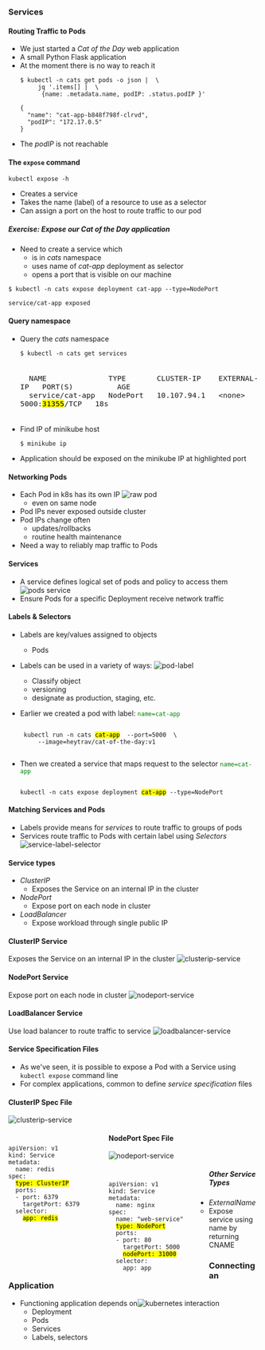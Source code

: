 ### Services


#### Routing Traffic to Pods
* We just started a _Cat of the Day_ web application
* A small Python Flask application
* At the moment there is no way to reach it
   ```
   $ kubectl -n cats get pods -o json |  \
        jq '.items[] |  \
         {name: .metadata.name, podIP: .status.podIP }'
   ```
   ```
   {
     "name": "cat-app-b848f798f-clrvd",
     "podIP": "172.17.0.5"
   }
   ```
   <!-- .element: style="font-size:13pt;" class="fragment" data-fragment-index="0"  -->
* The <!-- .element: class="fragment" data-fragment-index="1" -->_podIP_ is not reachable



#### The `expose` command
<code>kubectl expose -h</code>
* Creates a service
* Takes the name (label) of a resource to use as a selector
* Can assign a port on the host to route traffic to our pod



##### Exercise: Expose our _Cat of the Day_ application
* Need to create a service which
  + is in _cats_ namespace
  + uses name of _cat-app_ deployment as selector
  + opens a port that is visible on our machine

```
$ kubectl -n cats expose deployment cat-app --type=NodePort
```
<!-- .element: class="fragment" data-fragment-index="0" font-size:13pt; -->
```
service/cat-app exposed
```
<!-- .element: class="fragment" data-fragment-index="1" font-size:13pt; -->


#### Query namespace
* Query the _cats_ namespace
   ```
   $ kubectl -n cats get services
   ```
   <pre class="fragment" data-fragment-index="0" style="font-size:13pt;"><code data-trim data-noescape>
    NAME              TYPE       CLUSTER-IP    EXTERNAL-IP   PORT(S)          AGE
    service/cat-app   NodePort   10.107.94.1   &lt;none&gt;        5000:<mark>31355</mark>/TCP   18s
   </code></pre>
* Find IP of minikube host <!-- .element: class="fragment" data-fragment-index="1" -->
   ```
   $ minikube ip
   ```
* Application should be exposed on the minikube IP at highlighted port <!-- .element: class="fragment" data-fragment-index="2" -->


#### Networking Pods
* Each Pod in k8s has its own IP<!-- .element: class="fragment" data-fragment-index="0" --> ![raw pod](img/k8s-raw-pod-ip.png "Raw Pod Networking") <!-- .element: class="img-right" -->
   + even on same node
* Pod IPs never exposed outside cluster <!-- .element: class="fragment" data-fragment-index="1" -->
* Pod IPs change often <!-- .element: class="fragment" data-fragment-index="2" -->
   + updates/rollbacks
   + routine health maintenance
* Need a way to reliably map traffic to Pods <!-- .element: class="fragment" data-fragment-index="3" -->


#### Services
* A service defines logical set of pods and policy to access them <!-- .element: class="fragment" data-fragment-index="3" -->![pods service](img/k8s-service-pods1.png "Basic Service") <!-- .element: class="img-right" -->
* Ensure Pods for a specific Deployment receive network traffic <!-- .element: class="fragment" data-fragment-index="4" -->



#### Labels & Selectors
* Labels are key/values assigned to objects
   + Pods
* Labels can be used in a variety of ways: ![pod-label](img/k8s-pod-label.png "Pod Label") <!-- .element: class="img-right" -->
   + Classify object
   + versioning
   + designate as production, staging, etc.



* Earlier we created a pod with label:<!-- .element: class="fragment" data-fragment-index="0" --> <code style="color:green;">name=cat-app</code>
   <pre><code data-trim data-noescape>
   kubectl run -n cats <mark>cat-app</mark>  --port=5000  \
       --image=heytrav/cat-of-the-day:v1
    </code></pre>
* Then we created a service that maps request to the selector <!-- .element: class="fragment" data-fragment-index="1" --><code style="color:green;">name=cat-app</code>
  <pre ><code data-trim data-noescape>
  kubectl -n cats expose deployment <mark>cat-app</mark> --type=NodePort
  </code></pre>


#### Matching Services and Pods
* Labels provide means for _services_ to route traffic to groups of pods
* Services route traffic to Pods with certain label using _Selectors_ ![service-label-selector](img/k8s-service-label-selectors.png "Labels and Selectors") <!-- .element: class="img-right" -->


#### Service types
* _ClusterIP_
   - Exposes the Service on an internal IP in the cluster
* _NodePort_
   - Expose port on each node in cluster
* _LoadBalancer_
   - Expose workload through single public IP


#### ClusterIP Service
 Exposes the Service on an internal IP in the cluster 
 ![clusterip-service](img/k8s-cluster-ip-port-service.hml.png "ClusterIP")


#### NodePort Service
Expose port on each node in cluster
 ![nodeport-service](img/k8s-nodeport-service.png "NodePort")


#### LoadBalancer Service
Use load balancer to route traffic to service
 ![loadbalancer-service](img/k8s-loadbalancer-service.png "LoadBalancer")
 


#### Service Specification Files
* As we've seen, it is possible to expose a Pod with a Service using <!-- .element: class="fragment" data-fragment-index="0" -->`kubectl expose` command line
* For complex applications, common to define <!-- .element: class="fragment" data-fragment-index="1" -->_service specification_ files 


#### ClusterIP Spec File
 ![clusterip-service](img/k8s-cluster-ip-port-service.hml.png "ClusterIP")
<!-- .element: style="width:40%;float:right;"  -->

<pre style="width:40%;float:left;"><code data-trim data-noescape>
apiVersion: v1
kind: Service
metadata:
  name: redis
spec:
  <span class="fragment" data-fragment-index="1"><mark>type: ClusterIP</mark></span>
  <span class="fragment" data-fragment-index="2">ports:
  - port: 6379
    targetPort: 6379</span>
  <span class="fragment" data-fragment-index="3">selector:
    <mark>app: redis</mark></span></code></pre>



#### NodePort Spec File
 ![nodeport-service](img/k8s-nodeport-service.png "NodePort")
<!-- .element: style="width:50%;float:right;"  -->

<pre style="width:40%;float:left;"><code data-trim data-noescape>
apiVersion: v1
kind: Service
metadata:
  name: nginx
spec:
  name: "web-service"
  <mark>type: NodePort</mark>
  ports:
  - port: 80
    targetPort: 5000
    <mark>nodePort: 31000</mark>
  selector:
    app: app</code></pre>



##### Other Service Types
* _ExternalName_ 
   - Expose service using name by returning CNAME


### Connecting an Application
* Functioning application depends on![kubernetes interaction](img/kubernetes-user-interaction.svg "Kubernetes Architecture") <!-- .element: class="img-right" style="width:50%;" -->
   + Deployment
   + Pods
   + Services
   + Labels, selectors
